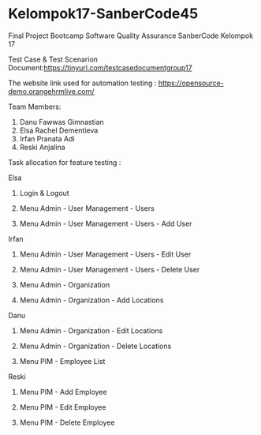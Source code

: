 # Kelompok17-SanberCode45
Final Project Bootcamp Software Quality Assurance SanberCode Kelompok 17

Test Case & Test Scenarion Document:https://tinyurl.com/testcasedocumentgroup17

The website link used for automation testing : https://opensource-demo.orangehrmlive.com/

Team Members:
1. Danu Fawwas Gimnastian
2. Elsa Rachel Dementieva 
3. Irfan Pranata Adi
4. Reski Anjalina

Task allocation for feature testing :

Elsa

1. Login & Logout

2. Menu Admin - User Management - Users

3. Menu Admin - User Management - Users - Add User


Irfan

1. Menu Admin - User Management - Users - Edit User

2. Menu Admin - User Management - Users - Delete User

3. Menu Admin - Organization

4. Menu Admin - Organization - Add Locations


Danu

1. Menu Admin - Organization - Edit Locations

2. Menu Admin - Organization - Delete Locations

3. Menu PIM - Employee List


Reski

1. Menu PIM - Add Employee

2. Menu PIM - Edit Employee

3. Menu PIM - Delete Employee

